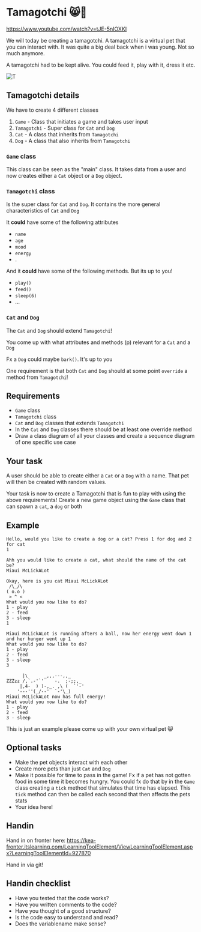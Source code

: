 # Tamagotchi 😸🐶

https://www.youtube.com/watch?v=tJE-5nIOXKI

We will today be creating a tamagotchi. A tamagotchi is a virtual pet that you can interact with. It was quite a big deal back when i was young. Not so much anymore. 

A tamagotchi had to be kept alive. You could feed it, play with it, dress it etc. 



![T](https://assets.partyking.org/img/products/1300/tamagotchi-original-1.jpg)



## Tamagotchi details

We have to create 4 different classes

1. `Game` - Class that initiates a game and takes user input
2. `Tamagotchi` - Super class for  `Cat` and `Dog`
3. `Cat` - A class that inherits from `Tamagotchi`
4. `Dog` - A class that also inherits from `Tamagotchi`



### `Game` class

This class can be seen as the "main" class. It takes data from a user and now creates either a `Cat` object or a `Dog` object. 



### `Tamagotchi` class

Is the super class for `Cat` and `Dog`. It contains the more general characteristics of `Cat` and `Dog`

It **could** have some of the following attributes

- `name`
- `age`
- `mood`
- `energy`
- .



And it **could** have some of the following methods. But its up to you!

- `play()`
- `feed()`
- `sleep(6)`
- ...



### `Cat` and `Dog`

The `Cat` and `Dog` should extend `Tamagotchi`!

You come up with what attributes and methods (p) relevant for a `Cat` and a `Dog`

Fx a `Dog` could maybe `bark()`. It's up to you

One requirement is that both `Cat` and `Dog` should at some point `override` a method from `Tamagotchi`!



## Requirements

- `Game` class
- `Tamagotchi` class
- `Cat` and `Dog` classes that extends `Tamagotchi`
- In the `Cat` and `Dog` classes there should be at least one override method
- Draw a class diagram of all your classes and create a sequence diagram of one specific use case



## Your task

A user should be able to create either a `Cat` or a `Dog` with a name. That pet will then be created with random values. 

Your task is now to create a Tamagotchi that is fun to play with using the above requirements! Create a new game object using the `Game` class that can spawn a `cat`, a `dog` or both



## Example

```
Hello, would you like to create a dog or a cat? Press 1 for dog and 2 for cat
1

Ahh you would like to create a cat, what should the name of the cat be?
Miaui McLickALot

Okay, here is you cat Miaui McLickALot
 /\_/\
( o.o )
 > ^ <
What would you now like to do?
1 - play
2 - feed
3 - sleep
1

Miaui McLickALot is running afters a ball, now her energy went down 1 and her hunger went up 1
What would you now like to do?
1 - play
2 - feed
3 - sleep
3

      |\      _,,,---,,_
ZZZzz /,`.-'`'    -.  ;-;;,_
     |,4-  ) )-,_. ,\ (  `'-'
    '---''(_/--'  `-'\_)  
Miaui McLickALot now has full energy!
What would you now like to do?
1 - play
2 - feed
3 - sleep
```

This is just an example please come up with your own virtual pet 😸



## Optional tasks

- Make the pet objects interact with each other
- Create more pets than just `Cat` and `Dog`
- Make it possible for time to pass in the game! Fx if a pet has not gotten food in some time it becomes hungry. You could fx do that by in the `Game` class creating a `tick` method that simulates that time has elapsed. This `tick` method can then be called each second that then affects the pets stats
- Your idea here!



## Handin

Hand in on fronter here: https://kea-fronter.itslearning.com/LearningToolElement/ViewLearningToolElement.aspx?LearningToolElementId=927870

Hand in via git!



## Handin checklist

- Have you tested that the code works?
- Have you written comments to the code?
- Have you thought of a good structure?
- Is the code easy to understand and read?
- Does the variablename make sense?
